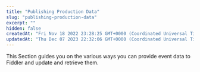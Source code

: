 ```yaml
---
title: "Publishing Production Data"
slug: "publishing-production-data"
excerpt: ""
hidden: false
createdAt: "Fri Nov 18 2022 23:28:25 GMT+0000 (Coordinated Universal Time)"
updatedAt: "Thu Dec 07 2023 22:32:06 GMT+0000 (Coordinated Universal Time)"
---
```

This Section guides you on the various ways you can provide event data to Fiddler and update and retrieve them.
